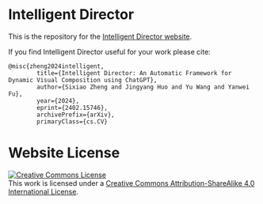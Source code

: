 # Intelligent Director

This is the repository for the [Intelligent Director website](https://sixiaozheng.github.io/IntelligentDirector/).

If you find Intelligent Director useful for your work please cite:
```
@misc{zheng2024intelligent,
        title={Intelligent Director: An Automatic Framework for Dynamic Visual Composition using ChatGPT}, 
        author={Sixiao Zheng and Jingyang Huo and Yu Wang and Yanwei Fu},
        year={2024},
        eprint={2402.15746},
        archivePrefix={arXiv},
        primaryClass={cs.CV}
```

# Website License
<a rel="license" href="http://creativecommons.org/licenses/by-sa/4.0/"><img alt="Creative Commons License" style="border-width:0" src="https://i.creativecommons.org/l/by-sa/4.0/88x31.png" /></a><br />This work is licensed under a <a rel="license" href="http://creativecommons.org/licenses/by-sa/4.0/">Creative Commons Attribution-ShareAlike 4.0 International License</a>.